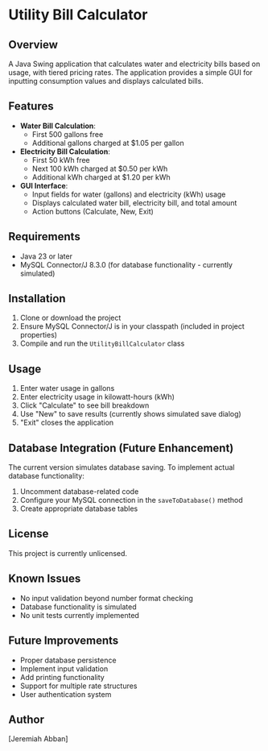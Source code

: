 # Utility Bill Calculator

## Overview
A Java Swing application that calculates water and electricity bills based on usage, with tiered pricing rates. The application provides a simple GUI for inputting consumption values and displays calculated bills.

## Features
- **Water Bill Calculation**:
  - First 500 gallons free
  - Additional gallons charged at $1.05 per gallon
- **Electricity Bill Calculation**:
  - First 50 kWh free
  - Next 100 kWh charged at $0.50 per kWh
  - Additional kWh charged at $1.20 per kWh
- **GUI Interface**:
  - Input fields for water (gallons) and electricity (kWh) usage
  - Displays calculated water bill, electricity bill, and total amount
  - Action buttons (Calculate, New, Exit)

## Requirements
- Java 23 or later
- MySQL Connector/J 8.3.0 (for database functionality - currently simulated)

## Installation
1. Clone or download the project
2. Ensure MySQL Connector/J is in your classpath (included in project properties)
3. Compile and run the `UtilityBillCalculator` class

## Usage
1. Enter water usage in gallons
2. Enter electricity usage in kilowatt-hours (kWh)
3. Click "Calculate" to see bill breakdown
4. Use "New" to save results (currently shows simulated save dialog)
5. "Exit" closes the application

## Database Integration (Future Enhancement)
The current version simulates database saving. To implement actual database functionality:
1. Uncomment database-related code
2. Configure your MySQL connection in the `saveToDatabase()` method
3. Create appropriate database tables

## License
This project is currently unlicensed. 

## Known Issues
- No input validation beyond number format checking
- Database functionality is simulated
- No unit tests currently implemented

## Future Improvements
- Proper database persistence
- Implement input validation
- Add printing functionality
- Support for multiple rate structures
- User authentication system

## Author
[Jeremiah Abban]
